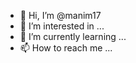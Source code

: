- 👋 Hi, I’m @manim17
- 👀 I’m interested in ...
- 🌱 I’m currently learning ...
- 📫 How to reach me ...

<!---
manim17/manim17 is a ✨ special ✨ repository because its `README.md` (this file) appears on your GitHub profile.
You can click the Preview link to take a look at your changes.
--->
